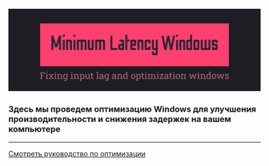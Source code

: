 ![Windows 10 Latency Optimization](https://github.com/uzyanbaev/minimum-latency-windows/blob/main/img/main.png)

###  Здесь мы проведем оптимизацию Windows для улучшения производительности и снижения задержек на вашем компьютере

<hr>

[Смотреть руководство по оптимизации](https://github.com/uzyanbaev/minimum-latency-windows/blob/main/content/readme.md)
